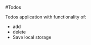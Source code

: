 #Todos

<p>Todos application with functionality of:<p>
<ul>
<li>add </li>
<li>delete </li>
<li>Save local storage</li>
</ul>

